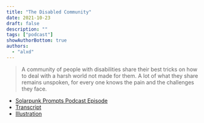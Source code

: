 ```yaml
---
title: "The Disabled Community"
date: 2021-10-23
draft: false
description: ""
tags: ["podcast"]
showAuthorBottom: true
authors:
  - "alxd"
---
```


> A community of people with disabilities share their best tricks on how to deal with a harsh world not made for them. A lot of what they share remains unspoken, for every one knows the pain and the challenges they face.

- [Solarpunk Prompts Podcast Episode](https://podcast.tomasino.org/@SolarpunkPrompts/episodes/the-disabled-community)
- [Transcript](https://wiki.tomasino.org/writing/Solarpunk-Prompts---The-Disabled-Community)
- [Illustration](art/the-lemonaut-hackerspace/)
